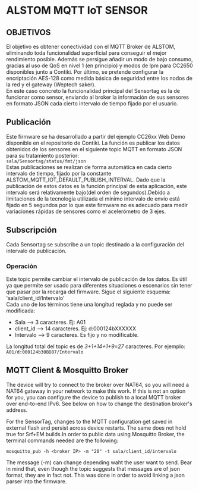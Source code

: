 ALSTOM MQTT IoT SENSOR
======================
OBJETIVOS
----------
El objetivo es obtener conectividad con el MQTT Broker de ALSTOM, eliminando  toda funcionalidad superficial para conseguir el mejor rendimiento posible.  Además se persigue añadir un modo de bajo consumo, gracias al uso de QoS en nivel 1 (en principio) y modos de lpm para CC2650 disponibles junto a Contiki. Por último, se pretende configurar la encriptación AES-128 como medida básica de seguridad entre los nodos de la red y el gateway (Weptech saker).  
En este caso concreto la funcionalidad principal del Sensortag es la de funcionar como sensor, enviando al broker la información de sus sensores en formato JSON cada cierto intervalo de tiempo fijado por el usuario.

Publicación
-----------
Este firmware se ha desarrollado a partir del ejemplo CC26xx Web Demo disponible en el repositorio de Contiki. La función es publicar los datos obtenidos de los sensores en el siguiente topic MQTT en formato JSON para su tratamiento posterior:  
`sala/Sensortag/status/fmt/json`  
Estas publicaciones se realizan de forma automática en cada cierto intervalo de tiempo, fijado por la constante ALSTOM_MQTT_IOT_DEFAULT_PUBLISH_INTERVAL. Dado que la publicación de estos datos es la función principal de esta aplicación, este intervalo será relativamente bajo(del orden de segundos).Debido a limitaciones de la tecnología utilizada el mínimo intervalo de envío está fijado en 5 segundos por lo que este firmware no es adecuado para medir variaciones rápidas de sensores como el acelerómetro de 3 ejes.  
 
Subscripción  
-----------
 Cada Sensortag se subscribe a un topic destinado a la configuración del intervalo de publicación.
 
### Operación
Este topic permite cambiar el intervalo de publicación de los datos. Es útil ya que permite ser usado para diferentes situaciones o escenarios sin tener que pasar por la recarga del firmware. Sigue el siguiente esquema:  
'sala/client_id/Intervalo'  
Cada uno de los términos tiene una longitud reglada y no puede ser modificada:  
  
* Sala --> 3 caracteres. Ej: A01
* client_id --> 14 caracteres. Ej: d:000124bXXXXXX
* Intervalo --> 9 caracteres. Es fijo y no modificable.

La longitud total del topic es de *3+1+14+1+9=27* caracteres. Por ejemplo: `A01/d:000124b30BD87/Intervalo` 
 

MQTT Client & Mosquitto Broker
------------------------------
The device will try to connect to the broker over NAT64, so you will
need a NAT64 gateway in your network to make this work. If this is not an option for you, you can
configure the device to publish to a local MQTT broker over end-to-end IPv6.
See below on how to change the destination broker's address.

For the SensorTag, changes to the MQTT configuration get saved in external
flash and persist across device restarts. The same does not hold true for
Srf+EM builds.In order to public data using Mosquitto Broker, the terminal commands needed are the following:

`mosquitto_pub -h <broker IP> -m "20" -t sala/client_id/intervalo`  

The message (-m) can change depending waht the user want to send.
Bear in mind that, even though the topic suggests that messages are of json
format, they are in fact not. This was done in order to avoid linking a json
parser into the firmware.
